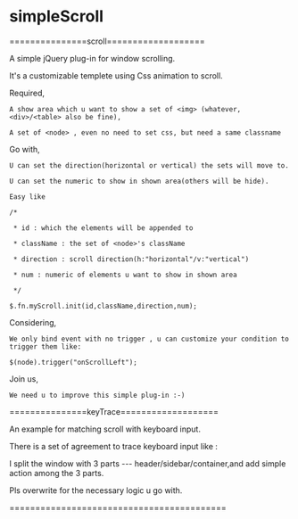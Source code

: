 # simpleScroll

===============scroll===================

A simple jQuery plug-in for window scrolling.

It's a customizable templete using Css animation to scroll.

Required,

	A show area which u want to show a set of <img> (whatever,<div>/<table> also be fine),
	
	A set of <node> , even no need to set css, but need a same classname
	
Go with,

	U can set the direction(horizontal or vertical) the sets will move to.
	
	U can set the numeric to show in shown area(others will be hide).
	
	Easy like 
	
	/*
	
	 * id : which the elements will be appended to
	 
	 * className : the set of <node>'s className
	 
	 * direction : scroll direction(h:"horizontal"/v:"vertical")

	 * num : numeric of elements u want to show in shown area

	 */
	 
	$.fn.myScroll.init(id,className,direction,num);
	
Considering,

	We only bind event with no trigger , u can customize your condition to trigger them like:
	
	$(node).trigger("onScrollLeft");
	
Join us,

	We need u to improve this simple plug-in :-)

===============keyTrace===================

An example for matching scroll with keyboard input.

There is a set of agreement to trace keyboard input like :

I split the window with 3 parts --- header/sidebar/container,and add simple action among the 3 parts.

Pls overwrite for the necessary logic u go with. 

==========================================
